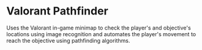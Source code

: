 # Valorant Pathfinder
Uses the Valorant in-game minimap to check the player's and objective's locations using image recognition and automates the player's movement to reach the objective using pathfinding algorithms.
